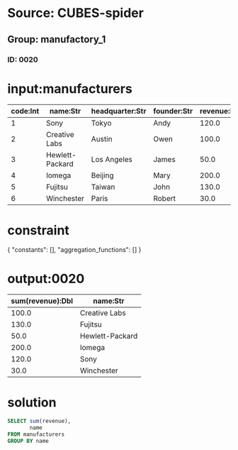 # Source: CUBES-spider
## Group: manufactory_1
### ID: 0020

# input:manufacturers

| code:Int | name:Str | headquarter:Str | founder:Str | revenue:Dbl |
|---|---|---|---|---|
| 1 | Sony | Tokyo | Andy | 120.0 |
| 2 | Creative Labs | Austin | Owen | 100.0 |
| 3 | Hewlett-Packard | Los Angeles | James | 50.0 |
| 4 | Iomega | Beijing | Mary | 200.0 |
| 5 | Fujitsu | Taiwan | John | 130.0 |
| 6 | Winchester | Paris | Robert | 30.0 |

# constraint

{
  "constants": [],
  "aggregation_functions": []
}

# output:0020

| sum(revenue):Dbl | name:Str |
|---|---|
| 100.0 | Creative Labs |
| 130.0 | Fujitsu |
| 50.0 | Hewlett-Packard |
| 200.0 | Iomega |
| 120.0 | Sony |
| 30.0 | Winchester |

# solution

```sql
SELECT sum(revenue),
       name
FROM manufacturers
GROUP BY name
```
